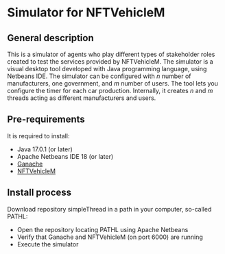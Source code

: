 # Simulator for NFTVehicleM
## General description
  This is a simulator of agents who play different types of stakeholder roles created to test the services provided by NFTVehicleM. The simulator is a visual desktop tool developed with Java programming language, using Netbeans IDE. The simulator can be configured with $n$ number of manufacturers, one government, and $m$ number of users. The tool lets you configure the timer for each car production. Internally, it creates $n$ and $m$ threads acting as different manufacturers and users. 

## Pre-requirements
  It is required to install:
  - Java 17.0.1 (or later)
  - Apache Netbeans IDE 18 (or later)
  - [Ganache](https://github.com/UP-NFTVehicles/nftvehicle/tree/main/ganache)      
  - [NFTVehicleM](https://github.com/UP-NFTVehicles/nftvehicle/tree/main/nftvehicle)

 
## Install process
  Download repository simpleThread in a path in your computer, so-called PATHL:

  - Open the repository locating PATHL using Apache Netbeans
  - Verify that Ganache and NFTVehicleM (on port 6000) are running
  - Execute the simulator
